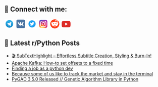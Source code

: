 ## 🔎 Connect with me:
[<img src="https://github.com/bullbesh/bullbesh/blob/main/images/Telegram.png" width="32" height="32" />](https://t.me/bullbesh)
[<img src="https://github.com/bullbesh/bullbesh/blob/main/images/VK.png" width="32" height="32" />](https://vk.com/bullbesh)
[<img src="https://github.com/bullbesh/bullbesh/blob/main/images/Twitter.png" width="32" height="32" />](https://twitter.com/bullbesh1)
[<img src="https://github.com/bullbesh/bullbesh/blob/main/images/Instagram.png" width="32" height="32" />](https://www.instagram.com/bullbesh)
[<img src="https://github.com/bullbesh/bullbesh/blob/main/images/Reddit.png" width="32" height="32" />](https://www.reddit.com/user/bullbesh)
[<img src="https://github.com/bullbesh/bullbesh/blob/main/images/YouTube.png" width="32" height="32" />](https://www.youtube.com/channel/UCtfjRs6uzgq5mfm8S06WTcg)

## 📕 Latest r/Python Posts
<!-- BLOG-POST-LIST:START -->
- [🎬 SubTextHighlight – Effortless Subtitle Creation, Styling &amp; Burn-In!](https://www.reddit.com/r/Python/comments/1lxhjaf/subtexthighlight_effortless_subtitle_creation/)
- [Apache Kafka: How-to set offsets to a fixed time](https://www.reddit.com/r/Python/comments/1lxhepe/apache_kafka_howto_set_offsets_to_a_fixed_time/)
- [Finding a job as a python dev](https://www.reddit.com/r/Python/comments/1lxf44q/finding_a_job_as_a_python_dev/)
- [Because some of us like to track the market and stay in the terminal](https://www.reddit.com/r/Python/comments/1lxeehx/because_some_of_us_like_to_track_the_market_and/)
- [PyGAD 3.5.0 Released // Genetic Algorithm Library in Python](https://www.reddit.com/r/Python/comments/1lxe2bm/pygad_350_released_genetic_algorithm_library_in/)
<!-- BLOG-POST-LIST:END -->
